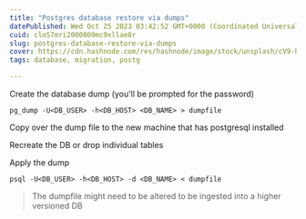 ```yaml
---
title: "Postgres database restore via dumps"
datePublished: Wed Oct 25 2023 03:42:52 GMT+0000 (Coordinated Universal Time)
cuid: clo57mri2000809mc9xllae8r
slug: postgres-database-restore-via-dumps
cover: https://cdn.hashnode.com/res/hashnode/image/stock/unsplash/cV9-hOgoaok/upload/e9c8410ef36b6e9266cc3761b83f4fde.jpeg
tags: database, migration, postg

---
```


Create the database dump (you'll be prompted for the password)

`pg_dump -U<DB_USER> -h<DB_HOST> <DB_NAME> > dumpfile`

Copy over the dump file to the new machine that has postgresql installed

Recreate the DB or drop individual tables

Apply the dump

`psql -U<DB_USER> -h<DB_HOST> -d <DB_NAME> < dumpfile`

> The dumpfile might need to be altered to be ingested into a higher versioned DB
